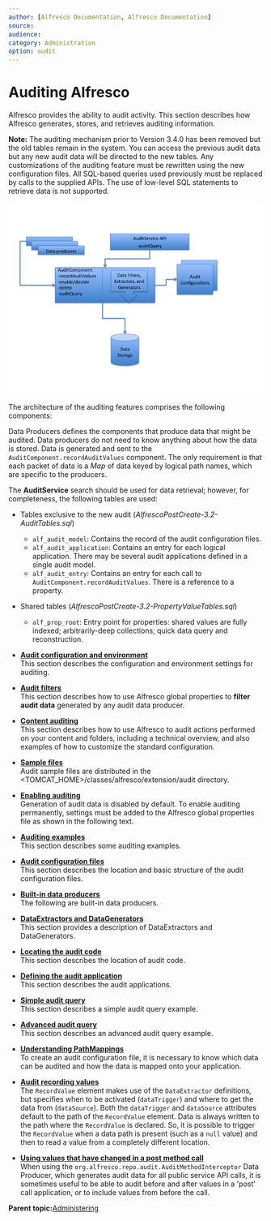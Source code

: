 ```yaml
---
author: [Alfresco Documentation, Alfresco Documentation]
source: 
audience: 
category: Administration
option: audit
---
```


# Auditing Alfresco

Alfresco provides the ability to audit activity. This section describes how Alfresco generates, stores, and retrieves auditing information.

**Note:** The auditing mechanism prior to Version 3.4.0 has been removed but the old tables remain in the system. You can access the previous audit data but any new audit data will be directed to the new tables. Any customizations of the auditing feature must be rewritten using the new configuration files. All SQL-based queries used previously must be replaced by calls to the supplied APIs. The use of low-level SQL statements to retrieve data is not supported.

![](../images/auditing-arch.png)

The architecture of the auditing features comprises the following components:

Data Producers defines the components that produce data that might be audited. Data producers do not need to know anything about how the data is stored. Data is generated and sent to the `AuditComponent.recordAuditValues` component. The only requirement is that each packet of data is a *Map* of data keyed by logical path names, which are specific to the producers.

The **AuditService** search should be used for data retrieval; however, for completeness, the following tables are used:

-   Tables exclusive to the new audit \(*AlfrescoPostCreate-3.2-AuditTables.sql*\)
    -   `alf_audit_model`: Contains the record of the audit configuration files.
    -   `alf_audit_application`: Contains an entry for each logical application. There may be several audit applications defined in a single audit model.
    -   `alf_audit_entry`: Contains an entry for each call to `AuditComponent.recordAuditValues`. There is a reference to a property.
-   Shared tables \(*AlfrescoPostCreate-3.2-PropertyValueTables.sql*\)
    -   `alf_prop_root`: Entry point for properties: shared values are fully indexed; arbitrarily-deep collections; quick data query and reconstruction.

-   **[Audit configuration and environment](../concepts/audit-config-env.md)**  
This section describes the configuration and environment settings for auditing.
-   **[Audit filters](../concepts/audit-filters.md)**  
This section describes how to use Alfresco global properties to **filter audit data** generated by any audit data producer.
-   **[Content auditing](../concepts/audit-content.md)**  
This section describes how to use Alfresco to audit actions performed on your content and folders, including a technical overview, and also examples of how to customize the standard configuration.
-   **[Sample files](../concepts/audit-worked-samples.md)**  
Audit sample files are distributed in the <TOMCAT\_HOME\>/classes/alfresco/extension/audit directory.
-   **[Enabling auditing](../tasks/audit-config.md)**  
Generation of audit data is disabled by default. To enable auditing permanently, settings must be added to the Alfresco global properties file as shown in the following text.
-   **[Auditing examples](../concepts/audit-examples.md)**  
This section describes some auditing examples.
-   **[Audit configuration files](../concepts/audit-config-files.md)**  
This section describes the location and basic structure of the audit configuration files.
-   **[Built-in data producers](../concepts/audit-builtin-dataproducers.md)**  
The following are built-in data producers.
-   **[DataExtractors and DataGenerators](../concepts/audit-extract-gens.md)**  
This section provides a description of DataExtractors and DataGenerators.
-   **[Locating the audit code](../tasks/audit-builtin-dataprod.md)**  
This section describes the location of audit code.
-   **[Defining the audit application](../tasks/audit-application.md)**  
This section describes the audit applications.
-   **[Simple audit query](../tasks/audit-simple-query.md)**  
This section describes a simple audit query example.
-   **[Advanced audit query](../tasks/audit-advanced-query.md)**  
This section describes an advanced audit query example.
-   **[Understanding PathMappings](../tasks/audit-pathmappings.md)**  
To create an audit configuration file, it is necessary to know which data can be audited and how the data is mapped onto your application.
-   **[Audit recording values](../tasks/audit-recording-values.md)**  
The `RecordValue` element makes use of the `DataExtractor` definitions, but specifies when to be activated \(`dataTrigger`\) and where to get the data from \(`dataSource`\). Both the `dataTrigger` and `dataSource` attributes default to the path of the `RecordValue` element. Data is always written to the path where the `RecordValue` is declared. So, it is possible to trigger the `RecordValue` when a data path is present \(such as a `null` value\) and then to read a value from a completely different location.
-   **[Using values that have changed in a post method call](../tasks/audit-post-method-call.md)**  
When using the `org.alfresco.repo.audit.AuditMethodInterceptor` Data Producer, which generates audit data for all public service API calls, it is sometimes useful to be able to audit before and after values in a 'post' call application, or to include values from before the call.

**Parent topic:**[Administering](../concepts/ch-administering.md)

